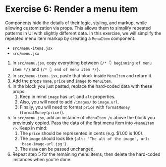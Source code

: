 # Exercise 6: Render a menu item

Components hide the details of their logic, styling, and markup, while allowing customization via props. This allows them to simplify repeated patterns in UI with slightly different data. In this exercise, we will simplify the repeated menu item markup by creating a `MenuItem` component. 


- `src/menu-items.jsx`
- `src/menu.jsx`

1. In `src/menu.jsx`, copy everything between `{/* 👇 beginning of menu item */}` and `{/* 👆 end of menu item */}`.
2. In `src/menu-items.jsx`, paste that block inside `MenuItem` and return it.
3. Add the props `name`, `price` and `image` to `MenuItem`.
4. In the block you just pasted, replace the hard-coded data with these props.
   1. Keep in mind `image` has `url` and `alt` properties.
   2. Also, you will need to add `/images/` to `image.url`.
   3. Finally, you will need to format `price` with `formatMoney` (`formatMoney(price)`).
5. In `src/menu.jsx`, add an instance of `<MenuItem />` above the block you previously copied. Pass the data of the first menu item into `<MenuItem />`. Keep in mind:
   1. The `price` should be represented in cents (e.g. $1.00 is 100).
   2. The `image` should look like `{alt: 'The alt of the image', url: 'base-image-url.jpg'}`.
   3. The `name` can be passed unchanged.
6. Repeat step 5 for the remaining menu items, then delete the hard-coded instances when you're done.
